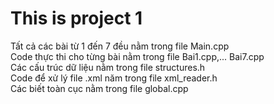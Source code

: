# This is project 1
Tất cả các bài từ 1 đến 7 đều nằm trong file Main.cpp  
Code thực thi cho từng bài nằm trong file Bai1.cpp,... Bai7.cpp  
Các cấu trúc dữ liệu nằm trong file structures.h  
Code để xử lý file .xml năm trong file xml_reader.h  
Các biết toàn cục nằm trong file global.cpp  
